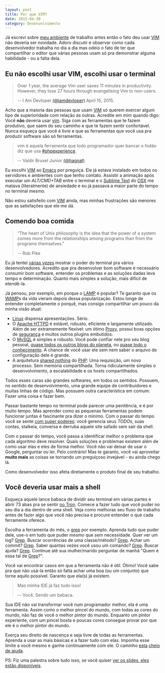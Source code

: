 ```yaml
---
layout: post
title: Por que VIM?
date: 2015-04-30
category: Desenvolvimento
---
```


Já escrevi sobre [meu ambiente][1] de trabalho antes então o fato deu usar [VIM][] não deveria ser novidade. Adoro discutir e observar como cada desenvolvedor trabalha no dia a dia mas odeio o fato de ter que compartilhar o editor que várias pessoas usam só pra demonstrar alguma habilidade - ou a falta dela.

## Eu não escolhi usar VIM, escolhi usar o terminal

> Over 1 year, the average Vim user saves 11 minutes in productivity. However, they lose 27 hours through evangelising Vim to non-users.
>
> -- I Am Devloper [(@iamdevloper)](https://twitter.com/iamdevloper/status/588355053104267264) April 15, 2015.

Acho que a maioria das pessoas que usam [VIM][] só querem exercer algum tipo de superioridade com relação às outras. Acredite em mim quando digo: Você **não** deveria usar [vim][]. Siga com as ferramentas que te fazem produtivo, que saem do seu caminho e que te fazem sentir confortável. Nunca esqueça que você é livre e que as ferramentas que você usa pra produzir software são só ferramentas.

> vim é aquela ferramenta que todo programador quer bancar o fodão diz que usa [#phpexperience](https://twitter.com/hashtag/phpexperience).
>
> -- Valdir Bruxel Junior [(@hagnat)](https://twitter.com/hagnat/status/591981964686708737)

Eu escolhi [VIM][] ao [Emacs][] por preguiça. Ele já estava instalado em todos os servidores e ambientes com que tenho contato. Assistir a animação após executar um *ALT/CMD+TAB* entre o terminal e o [Sublime Text][subl] do [OSX][] me matava (literalmente) de ansiedade e eu já passava a maior parte do tempo no terminal mesmo.

Não estou satisfeito com [VIM][] ainda, mas minhas frustrações são menores que as satisfações que ele me dá.

## Comendo boa comida

> “The heart of Unix philosophy is the idea that the power of a system comes more from the relationships among programs than from the programs themselves.”
>
> -- Rob Pike

Eu já tentei [várias vezes][2] mostrar o poder do terminal pra vários desenvolvedores. Acredito que pra desenvolver bom software é necessário consumir bom software, entender os problemas e as soluções dadas leva tempo e determinação. Quanto mais simples a solução, mais difícil de etendê-la.

Já pensou, por exemplo, em porque o [LAMP][] é popular? Te garanto que os [WAMP][]s da vida vieram depois dessa popularização. Estou longe de entender completamente o porquê, mas consigo compartilhar um pouco da minha visão atual:

- [Linux][] dispensa apresentações. Sério.
- O [Apache HTTPD][httpd] é estável, robusto, eficiente e largamente utilizado. Além de ser extramemente flexível: um ótimo [Proxy][httpd-proxy], possui boas opções de [segurança][httpd-security] e muitos outros plugins embutidos.
- O [MySQL][] é simples e robusto. Você pode confiar nele pro seu blog pessoal, [quase todos os outros blogs do planeta][wordpress], ou [quase todo o conhecimento][wikipedia]. A chance de você usar ele sem nem saber o arquivo de configuração dele é grande.
- A arquitetura [shared nothing][] do [PHP][]: Uma requisição, um novo processo. Sem memória compartilhada. Torna ridiculamente simples o desenvolvimento, a escalabilidade e os hosts compartilhados.

Todos esses caras são grandes softwares, em todos os sentidos. Possuem, no sentido de desenvolvimento, uma grande equipe de contribuidores e muitas linhas de código. Mas possuem outra característica em comum: Fazer uma coisa e fazer bem.

Passar bastante tempo no terminal pode parecer uma penitência, e é por muito tempo. Mas aprender como as pequenas ferramentas podem funcionar juntas é fascinante pra dizer o mínimo. Com o passar do tempo você se sente [com super poderes][crawler]: você gerencia seus *TODOs*, suas contas, stalkeia, conversa e derruba aquele site safado sem sair da shell.

Com o passar do tempo, você passa a identificar melhor o problema que cada algoritmo deve resolver. Quais soluções e problemas existem além de como usar elas e eles de forma melhor. Você não vai deixar de usar o Google, perguntar ou ler. Pelo contrário! Mas te garanto, você vai aproveitar **muito mais** as coisas se tornando um preguiçoso invejável - eu ainda chego lá.

Como desenvolvedor isso afeta diretamente o produto final de seu trabalho.

## Você deveria usar mais a shell

Esqueça aquele lance babaca de dividir seu terminal em várias partes e abrir 73 abas pra se sentir [no Tron][jtnimoy]. Comece a fazer tudo que você puder no seu dia a dia dentro de uma shell. Veja como melhoras seu fluxo de trabalho antes de fazer algo que você não precisa e procure entender o que cada ferramente oferece.

Escolha a ferramenta do mês, o [grep][] por exemplo. Aprenda tudo que puder dele, use-o em tudo que puder mesmo que sem necessidade. Quer ver um log? [Grep][]. Buscar ocorrências de uma classe/método? [Grep][]. Achar um commit? [Grep][]. Saber quantas vezes você usou um comando? [Grep][]. Buscar ajuda? [Grep][]. Continue até sua mulher/marido perguntar de manhã "Quem é essa tal de [Grep][]?".

Você vai encontrar casos em que a ferramenta não é útil. Ótimo! Você sabe pra que não usá-la então só falta achar uma boa (ou um conjunto) que torne aquilo possível. Garanto que ela(s) já existem.

> Mas minha IDE já faz tudo isso!
>
> -- Você. Sendo um babaca.

Sua IDE não vai transformar você num programador melhor, ela é uma ferramenta. Assim como o melhor pincel do mundo, com todas as cores do mundo, não faz de você o melhor pintor do mundo. Enquanto um pintor experiente, com um pincel bosta e poucas cores consegue provar por que ele é o melhor pintor do mundo.

Exerça seu direito de nascença e seja livre de todas as ferramentas. Aprenda a usar as mais básicas e a fazer tudo com elas. Imponha esse limite a você mesmo e ganhe continuamente com ele. O caminho [esta][5] [cheio][6] [de ajuda][7].

PS: Fiz uma palestra sobre tudo isso, se você quiser [ver os slides, eles estão disponíveis][slides].

[slides]: //www.slideshare.net/augustopascutti/porque-vim
[grep]: https://en.wikipedia.org/wiki/Grep
[5]: http://web.archive.org/web/20170718104420/http://www.linuxcommand.org:80/learning_the_shell.php
[6]: http://www.oreilly.com/openbook/debian/book/ch13_01.html
[7]: http://www.amazon.com/Power-Tools-Third-Shelley-Powers/dp/0596003307
[vim]: http://www.vim.org/
[emacs]: https://www.gnu.org/software/emacs/
[subl]: http://www.sublimetext.com/
[osx]: https://www.apple.com/osx/
[1]: http://blog.augustopascutti.com/desenvolvimento/2013/11/06/Meu_ambiente_de_trabalho.html
[2]: http://www.slideshare.net/augustopascutti/logs-36298518
[linux]: https://kernel.org/
[shared nothing]: http://en.wikipedia.org/wiki/Shared_nothing_architecture
[PHP]: https://php.net/
[mysql]: https://www.mysql.com/
[lamp]: https://en.wikipedia.org/wiki/LAMP_%28software_bundle%29
[wamp]: http://www.wampserver.com/en/
[httpd]: https://httpd.apache.org/
[httpd-security]: http://httpd.apache.org/docs/current/howto/auth.html
[httpd-proxy]: http://httpd.apache.org/docs/current/mod/mod_proxy.html
[wordpress]: https://wordpress.com/
[wikipedia]: https://wikipedia.org/
[crawler]: http://blog.augustopascutti.com/hacks/unix/2013/09/02/Crawler-de-json-com-mongo-em-5-min.html
[jtnimoy]: http://jtnimoy.com/blogs/projects/14881671-tron-legacy
